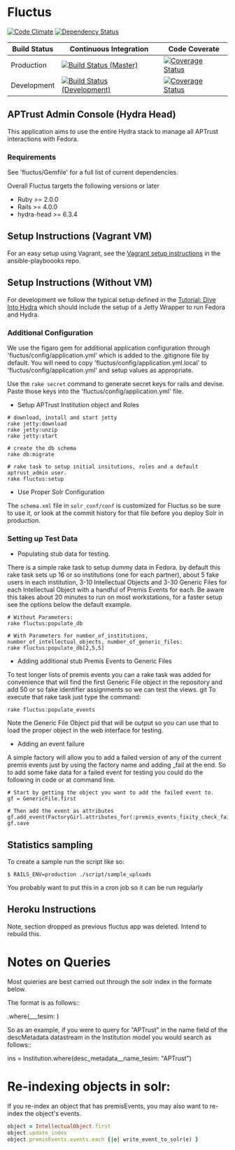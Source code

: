 # Fluctus
[![Code Climate](https://codeclimate.com/github/APTrust/fluctus.png)](https://codeclimate.com/github/APTrust/fluctus)
[![Dependency Status](https://gemnasium.com/APTrust/fluctus.png)](https://gemnasium.com/APTrust/fluctus)

Build Status | Continuous Integration | Code Coverate
--- | --- | ---
Production | [![Build Status (Master)](https://travis-ci.org/APTrust/fluctus.png?branch=master)](https://travis-ci.org/APTrust/fluctus) | [![Coverage Status](https://coveralls.io/repos/APTrust/fluctus/badge.png?branch=master)](https://coveralls.io/r/APTrust/fluctus?branch=master)
Development | [![Build Status (Development)](https://travis-ci.org/APTrust/fluctus.png?branch=develop)](https://travis-ci.org/APTrust/fluctus) | [![Coverage Status](https://coveralls.io/repos/APTrust/fluctus/badge.png?branch=develop)](https://coveralls.io/r/APTrust/fluctus?branch=develop)

## APTrust Admin Console (Hydra Head)

This application aims to use the entire Hydra stack to manage all APTrust interactions with Fedora.

### Requirements

See 'fluctus/Gemfile' for a full list of current dependencies.

Overall Fluctus targets the following versions or later

* Ruby >= 2.0.0
* Rails >= 4.0.0
* hydra-head >= 6.3.4

## Setup Instructions (Vagrant VM)

For an easy setup using Vagrant, see the [Vagrant setup instructions](https://github.com/APTrust/ansible-playbooks/blob/master/README.md) in the ansible-playboooks repo.

## Setup Instructions (Without VM)

For development we follow the typical setup defined in the
[Tutorial: Dive Into Hydra](https://github.com/projecthydra/hydra/wiki/Dive-into-Hydra)
which should include the setup of a Jetty Wrapper to run Fedora and Hydra.

### Additional Configuration

We use the figaro gem for additional application configuration through 'fluctus/config/application.yml' which is added
to the .gitignore file by default.  You will need to copy 'fluctus/config/application.yml.local' to
'fluctus/config/application.yml' and setup values as appropriate.

Use the ``` rake secret ``` command to generate secret keys for rails and devise.  Paste those keys into the 'fluctus/config/application.yml' file.


* Setup APTrust Institution object and Roles

````
# download, install and start jetty
rake jetty:download
rake jetty:unzip
rake jetty:start

# create the db schema
rake db:migrate

# rake task to setup initial insitutions, roles and a default aptrust_admin user.
rake fluctus:setup
````

* Use Proper Solr Configuration

The ```schema.xml``` file in ```solr_conf/conf``` is customized for Fluctus so be sure to use it, or look at the commit
history for that file before you deploy Solr in production.

### Setting up Test Data

* Populating stub data for testing.

There is a simple rake task to setup dummy data in Fedora. by default this rake task sets up 16 or so institutions
(one for each partner), about 5 fake users in each institution, 3-10 Intellectual Objects and 3-30 Generic Files for
each Intellectual Object with a handful of Premis Events for each. Be aware this takes about 20 minutes to run
on most workstations, for a faster setup see the options below the default example.

````
# Without Parameters:
rake fluctus:populate_db

# With Parameters for number_of_institutions, number_of_intellectual_objects, number_of_generic_files:
rake fluctus:populate_db[2,5,5]
````

* Adding additional stub Premis Events to Generic Files

To test longer lists of premis events you can a rake task was added for convenience that will find the first Generic
File object in the repository and add 50 or so fake identifier assignments so we can test the views.
                                                                                                 git
To execute that rake task just type the command:

````
rake fluctus:populate_events
````

Note the Generic File Object pid that will be output so you can use that to load the proper object in the web
interface for testing.

*  Adding an event failure

A simple factory will allow you to add a failed version of any of the current premis events just by
using the factory name and adding _fail at the end.  So to add some fake data for a failed event for
testing you could do the following in code or at command line.

````
# Start by getting the object you want to add the failed event to.
gf = GenericFile.first

# Then add the event as attributes
gf.add_event(FactoryGirl.attributes_for(:premis_events_fixity_check_fail))
gf.save
````
## Statistics sampling
To create a sample run the script like so:
```
$ RAILS_ENV=production ./script/sample_uploads
```
You probably want to put this in a cron job so it can be run regularly


## Heroku Instructions

Note, section dropped as previous fluctus app was deleted.  Intend to rebuild this.

# Notes on Queries

Most quieries are best carried out through the solr index in the formate below.

The format is as follows::

  <Class>.where(<rails cased datastream name>__<field name>_tesim: <value>)

So as an example, if you were to query for "APTrust" in the name field of the descMetadata
datastream in the Institution model you would search as follows::

  ins = Institution.where(desc_metadata__name_tesim: "APTrust")

# Re-indexing objects in solr:

If you re-index an object that has premisEvents, you may also want to re-index the object's events.

```ruby
object = IntellectualObject.first
object.update_index
object.premisEvents.events.each {|e| write_event_to_solr(e) }
```
